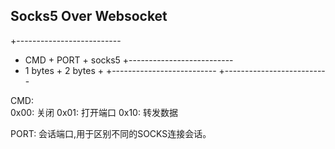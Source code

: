 ## Socks5 Over Websocket


+--------------------------
+ CMD  + PORT + socks5
+--------------------------
+ 1 bytes + 2 bytes + 
+--------------------------
+--------------------------

CMD:  
	 0x00: 关闭
	 0x01: 打开端口
	 0x10: 转发数据

PORT:
	会话端口,用于区别不同的SOCKS连接会话。
